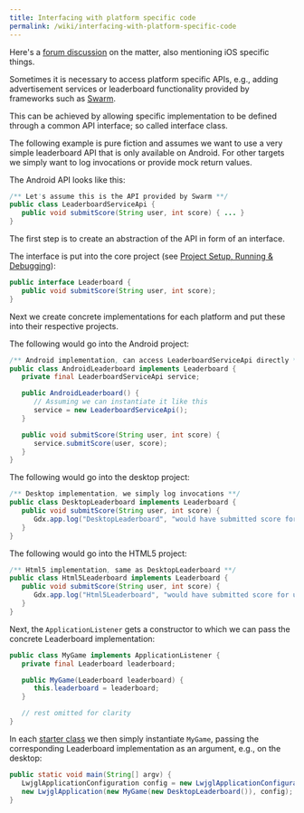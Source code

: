 ```yaml
---
title: Interfacing with platform specific code
permalink: /wiki/interfacing-with-platform-specific-code
---
```

Here's a [forum discussion](https://web.archive.org/web/20200427014652/https://www.badlogicgames.com/forum/viewtopic.php?f=11&t=9072&p=41323#p41323) on the matter, also mentioning iOS specific things.

Sometimes it is necessary to access platform specific APIs, e.g., adding advertisement services or leaderboard functionality provided by frameworks such as [Swarm](http://swarmconnect.com/).

This can be achieved by allowing specific implementation to be defined through a common API interface; so called interface class.

The following example is pure fiction and assumes we want to use a very simple leaderboard API that is only available on Android. For other targets we simply want to log invocations or provide mock return values.

The Android API looks like this:

```java
/** Let's assume this is the API provided by Swarm **/
public class LeaderboardServiceApi {
   public void submitScore(String user, int score) { ... }
}
```

The first step is to create an abstraction of the API in form of an interface.

The interface is put into the core project (see [Project Setup, Running & Debugging](https://github.com/libgdx/libgdx/wiki/Project-setup,-running-&-debugging)):

```java
public interface Leaderboard {
   public void submitScore(String user, int score);
}
```

Next we create concrete implementations for each platform and put these into their respective projects.

The following would go into the Android project:

```java
/** Android implementation, can access LeaderboardServiceApi directly **/
public class AndroidLeaderboard implements Leaderboard {
   private final LeaderboardServiceApi service;

   public AndroidLeaderboard() {
      // Assuming we can instantiate it like this
      service = new LeaderboardServiceApi();
   }

   public void submitScore(String user, int score) {
      service.submitScore(user, score);
   }
}
```

The following would go into the desktop project:

```java
/** Desktop implementation, we simply log invocations **/
public class DesktopLeaderboard implements Leaderboard {
   public void submitScore(String user, int score) {
      Gdx.app.log("DesktopLeaderboard", "would have submitted score for user " + user + ": " + score);
   }
}
```

The following would go into the HTML5 project:

```java
/** Html5 implementation, same as DesktopLeaderboard **/
public class Html5Leaderboard implements Leaderboard {
   public void submitScore(String user, int score) {
      Gdx.app.log("Html5Leaderboard", "would have submitted score for user " + user + ": " + score);
   }
}
```

Next, the `ApplicationListener` gets a constructor to which we can pass the concrete Leaderboard implementation:

```java
public class MyGame implements ApplicationListener {
   private final Leaderboard leaderboard;

   public MyGame(Leaderboard leaderboard) {
      this.leaderboard = leaderboard;
   }

   // rest omitted for clarity
}
```

In each [starter class](/wiki/starter-classes-and-configuration) we then simply instantiate `MyGame`, passing the corresponding Leaderboard implementation as an argument, e.g., on the desktop:

```java
public static void main(String[] argv) {
   LwjglApplicationConfiguration config = new LwjglApplicationConfiguration();
   new LwjglApplication(new MyGame(new DesktopLeaderboard()), config);
}
```
